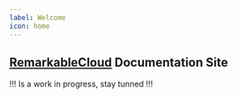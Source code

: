 ```yaml
---
label: Welcome
icon: home
---
```

## [RemarkableCloud](https://https://remarkablecloud.com) Documentation Site
!!!
Is a work in progress, stay tunned 
!!!
